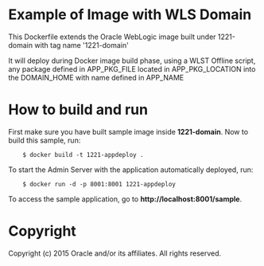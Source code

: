 Example of Image with WLS Domain
================================
This Dockerfile extends the Oracle WebLogic image built under 1221-domain with tag name '1221-domain'

It will deploy during Docker image build phase, using a WLST Offline script, any package defined in APP_PKG_FILE located in APP_PKG_LOCATION into the DOMAIN_HOME with name defined in APP_NAME 

# How to build and run
First make sure you have built sample image inside **1221-domain**. Now to build this sample, run:

        $ docker build -t 1221-appdeploy .

To start the Admin Server with the application automatically deployed, run:

        $ docker run -d -p 8001:8001 1221-appdeploy

To access the sample application, go to **http://localhost:8001/sample**.

# Copyright
Copyright (c) 2015 Oracle and/or its affiliates. All rights reserved.
